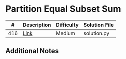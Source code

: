 # Partition Equal Subset Sum
|#|Description|Difficulty|Solution File|
|-|-|-|-|
|416|[Link](https://leetcode.com/problems/partition-equal-subset-sum/)|Medium|solution.py|

## Additional Notes
